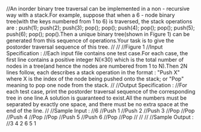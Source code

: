 //An inorder binary tree traversal can be implemented in a non - recursive way with a stack.For example, suppose that when a 6 - node binary tree(with the keys numbered from 1 to 6) is traversed, the stack operations are : push(1); push(2); push(3); pop(); pop(); push(4); pop(); pop(); push(5); push(6); pop(); pop().Then a unique binary tree(shown in Figure 1) can be generated from this sequence of operations.Your task is to give the postorder traversal sequence of this tree.
//
//
//Figure 1
//Input Specification :
//Each input file contains one test case.For each case, the first line contains a positive integer N(≤30) which is the total number of nodes in a tree(and hence the nodes are numbered from 1 to N).Then 2N lines follow, each describes a stack operation in the format : "Push X" where X is the index of the node being pushed onto the stack; or "Pop" meaning to pop one node from the stack.
//
//Output Specification :
//For each test case, print the postorder traversal sequence of the corresponding tree in one line.A solution is guaranteed to exist.All the numbers must be separated by exactly one space, and there must be no extra space at the end of the line.
//
//Sample Input :
//6
//Push 1
//Push 2
//Push 3
//Pop
//Pop
//Push 4
//Pop
//Pop
//Push 5
//Push 6
//Pop
//Pop
//
//
//
//Sample Output :
//3 4 2 6 5 1

